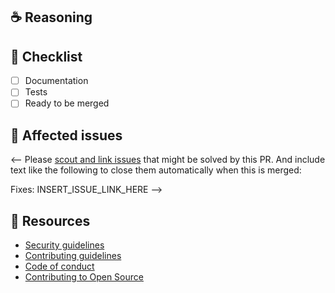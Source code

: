 <!--
Thanks for your interest in the project. Bugs filed and PRs submitted are appreciated!

Please fill out the information below to expedite the review and (hopefully)
merge of your pull request!

**NOTE**:

- It's a good idea to open an issue first to discuss potential changes.
- Please make sure that you are _NOT_ opening a PR to fix a potential security vulnerability. Instead, please follow the [Security guidelines](https://github.com/nextauthjs/.github/blob/main/SECURITY.md) to disclose the issue to us confidentially.

-->

## ☕️ Reasoning

<!-- What changes are being made? What feature/bug is being fixed here? -->

## 🧢 Checklist

- [ ] Documentation
- [ ] Tests
- [ ] Ready to be merged

## 🎫 Affected issues

<-- 
Please [scout and link issues](https://github.com/nextauthjs/next-auth/issues) that might be solved by this PR. And include text like the following to close them automatically when this is merged:

Fixes: INSERT_ISSUE_LINK_HERE
--> 

## 📌 Resources

- [Security guidelines](https://github.com/nextauthjs/.github/blob/main/SECURITY.md)
- [Contributing guidelines](https://github.com/nextauthjs/.github/blob/main/CONTRIBUTING.md)
- [Code of conduct](https://github.com/nextauthjs/.github/blob/main/CODE_OF_CONDUCT.md)
- [Contributing to Open Source](https://kcd.im/pull-request)
